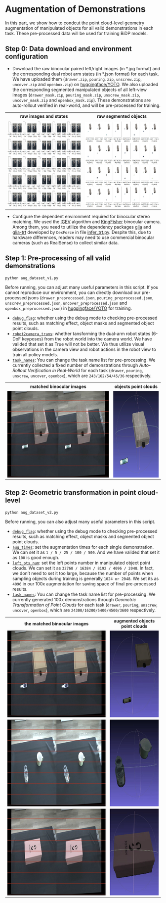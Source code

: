 # Augmentation of Demonstrations
In this part, we show how to condcut the point cloud-level geometry augmentation of manipulated objects for all valid demonstrations in each task. These pre-processed data will be used for training BiDP models.

## Step 0: Data download and environment configuration

* Download the raw binocular paired left/right images (in *.jpg format) and the corresponding dual robot arm states (in *.json format) for each task. We have uploaded them (`drawer.zip`, `pouring.zip`, `unscrew.zip`, `uncover.zip` and `openbox.zip`) on [huggingface/YOTO](https://huggingface.co/HoyerChou/YOTO/tree/main). We also uploaded the corresponding segmented manipulated objects of all left-view images (`drawer_mask.zip`, `pouring_mask.zip`, `unscrew_mask.zip`, `uncover_mask.zip` and `openbox_mask.zip`). These demonstrations are auto-rollout verified in real-world, and will be pre-processed for training.

<table>
  <tr>
    <th> raw images and states </th>
    <th> raw segmented objects </th>
  </tr>
  <tr>
    <td><img src="./materials/raw_images_states.jpg" height="280"></td>
    <td><img src="./materials/raw_segmented_objs.jpg" height="280"></td> 
  </tr>
</table>

* Configure the dependent environment required for binocular stereo matching. We used the [IGEV](https://github.com/gangweiX/IGEV) algorithm and [KingFisher](https://dexforce-3dvision.com/productinfo/1022811.html) binocular camera. Among them, you need to utilize the dependency packages [glia](http://rjyfb:123456@69.235.177.182:10801/simple/glia/) and [glia-trt](http://rjyfb:123456@69.235.177.182:10801/simple/glia-trt/) developed by `DexForce` in file [infer_trt.py](https://github.com/hnuzhy/YOTO/blob/main/AugDemos/infer_trt.py#L12). Despite this, due to hardware differences, readers may need to use commercial binocular cameras (such as RealSense) to collect similar data.

## Step 1: Pre-processing of all valid demonstrations
```
python aug_dataset_v1.py
```
Before running, you can adjust many useful parameters in this script. If you cannot reproduce our environment, you can directly download our pre-processed jsons (`drawer_preprocessed.json`, `pouring_preprocessed.json`, `unscrew_preprocessed.json`, `uncover_preprocessed.json` and `openbox_preprocessed.json`) in [huggingface/YOTO](https://huggingface.co/HoyerChou/YOTO/tree/main) for training.
* [`debug_flag`](https://github.com/hnuzhy/YOTO/blob/main/AugDemos/aug_dataset_v1.py#L216): whether using the debug mode to checking pre-processed results, such as matching effect, object masks and segmented object point clouds.
* [`robot2camera_trans`](https://github.com/hnuzhy/YOTO/blob/main/AugDemos/aug_dataset_v1.py#L217): whether tansforming the dual-arm robot states (6-DoF keyposes) from the robot world into the camera world. We have valided that set it as True will not be better. We thus utilize visual observations in the camera view and robot actions in the robot view to train all policy models.
* [`task_names`](https://github.com/hnuzhy/YOTO/blob/main/AugDemos/aug_dataset_v1.py#L219): You can change the task name list for pre-processing. We currently collected a fixed number of demonstrations through *Auto-Rollout Verification in Real-World* for each task (`drawer`, `pouring`, `unscrew`, `uncover`, `openbox`), which are `243/162/54/45/36` respectively.

<table>
  <tr>
    <th> matched binocular images </th>
    <th> objects point clouds </th>
  </tr>
  <tr>
    <td><img src="./materials/paired_raw_images.jpg" height="280"></td>
    <td><img src="./materials/objects_point_clouds.jpg" height="280"></td> 
  </tr>
</table>

## Step 2: Geometric transformation in point cloud-level
```
python aug_dataset_v2.py
```
Before running, you can also adjust many useful parameters in this script.
* [`debug_flag`](https://github.com/hnuzhy/YOTO/blob/main/AugDemos/aug_dataset_v2.py#L431): whether using the debug mode to checking pre-processed results, such as matching effect, object masks and segmented object point clouds.
* [`aug_times`](https://github.com/hnuzhy/YOTO/blob/main/AugDemos/aug_dataset_v2.py#L432): set the augmentation times for each single demonstration. We can set it as `1 / 5 / 25 / 100 / 500`. And we have valided that set it as `100` is good enough.
* [`left_pts_num`](https://github.com/hnuzhy/YOTO/blob/main/AugDemos/aug_dataset_v2.py#L433): set the left points number in manipulated object point clouds. We can set it as `32768 / 16384 / 8192 / 4096 / 2048`. In fact, we don’t need to set it too large, because the number of points when sampling objects during training is generally `1024 or 2048`. We set its as `4096` in our 100x augmentation for saving space of final pre-processed results. 
* [`task_names`](https://github.com/hnuzhy/YOTO/blob/main/AugDemos/aug_dataset_v2.py#L434): You can change the task name list for pre-processing. We currently generated 100x demonstrations through *Geometric Transformation of Point Clouds* for each task (`drawer`, `pouring`, `unscrew`, `uncover`, `openbox`), which are `24300/16200/5400/4500/3600` respectively.

<table>
  <tr>
    <th> the matched binocular images </th>
    <th> augmented objects point clouds </th>
  </tr>
  <tr>
    <td><img src="./materials/aug_pcd_drawer_rgbs.jpg" height="280"></td>
    <td><img src="./materials/aug_pcd_drawer_pcds.gif" height="280"></td> 
  </tr>
  <tr>
    <td><img src="./materials/aug_pcd_pouring_rgbs.jpg" height="280"></td>
    <td><img src="./materials/aug_pcd_pouring_pcds.gif" height="280"></td> 
  </tr>
  <tr>
    <td><img src="./materials/aug_pcd_uncover_rgbs.jpg" height="280"></td>
    <td><img src="./materials/aug_pcd_uncover_pcds.gif" height="280"></td> 
  </tr>
</table>

